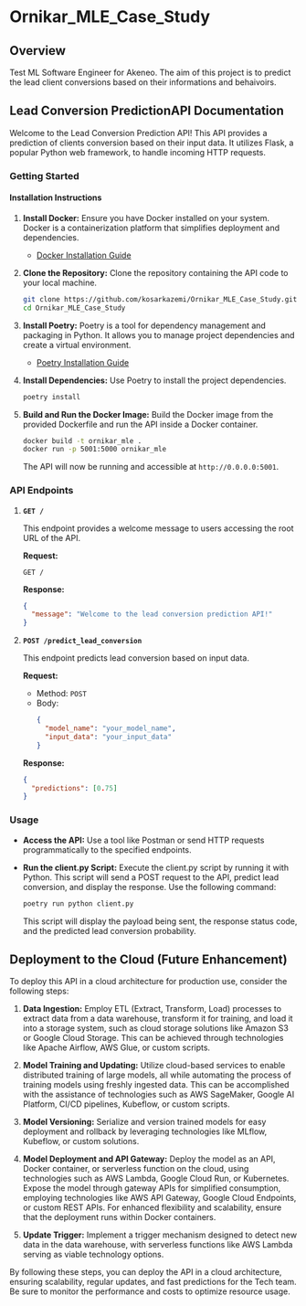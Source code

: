
# Ornikar_MLE_Case_Study

## Overview
Test ML Software Engineer for Akeneo.
The aim of this project is to predict the lead client conversions based on their informations and behaivoirs.

## Lead Conversion PredictionAPI Documentation

Welcome to the Lead Conversion Prediction API! This API provides a prediction of clients conversion based on their input data.
It utilizes Flask, a popular Python web framework, to handle incoming HTTP requests.


### Getting Started

#### Installation Instructions

1. **Install Docker:**
   Ensure you have Docker installed on your system. Docker is a containerization platform that simplifies deployment and dependencies.
   - [Docker Installation Guide](https://docs.docker.com/get-docker/)

2. **Clone the Repository:**
   Clone the repository containing the API code to your local machine.
   ```bash
   git clone https://github.com/kosarkazemi/Ornikar_MLE_Case_Study.git
   cd Ornikar_MLE_Case_Study
   ```

3. **Install Poetry:**
   Poetry is a tool for dependency management and packaging in Python. It allows you to manage project dependencies and create a virtual environment.
   - [Poetry Installation Guide](https://python-poetry.org/docs/)

4. **Install Dependencies:**
   Use Poetry to install the project dependencies.
   ```bash
   poetry install
   ```

5. **Build and Run the Docker Image:**
   Build the Docker image from the provided Dockerfile and run the API inside a Docker container.
   ```bash
   docker build -t ornikar_mle .
   docker run -p 5001:5000 ornikar_mle
   ```
   The API will now be running and accessible at `http://0.0.0.0:5001`.

### API Endpoints

1. **`GET /`**

   This endpoint provides a welcome message to users accessing the root URL of the API.
   
   **Request:**
   ```plaintext
   GET /
   ```

   **Response:**
   ```json
   {
     "message": "Welcome to the lead conversion prediction API!"
   }
   ```

2. **`POST /predict_lead_conversion`**

   This endpoint predicts lead conversion based on input data.

   **Request:**
   - Method: `POST`
   - Body:
     ```json
     {
       "model_name": "your_model_name",
       "input_data": "your_input_data"
     }
     ```

   **Response:**
   ```json
   {
     "predictions": [0.75]
   }
   ```

### Usage

- **Access the API:**
  Use a tool like Postman or send HTTP requests programmatically to the specified endpoints.

- **Run the client.py Script:**
  Execute the client.py script by running it with Python. This script will send a POST request to the API, predict lead conversion, and display the response. Use the following command:
  ```bash
  poetry run python client.py
  ```
  This script will display the payload being sent, the response status code, and the predicted lead conversion probability.



## Deployment to the Cloud (Future Enhancement)

To deploy this API in a cloud architecture for production use, consider the following steps:


1. **Data Ingestion:**
   Employ ETL (Extract, Transform, Load) processes to extract data from a data warehouse, transform it for training, and load it into a storage system, such as cloud storage solutions like Amazon S3 or Google Cloud Storage. This can be achieved through technologies like Apache Airflow, AWS Glue, or custom scripts.

2. **Model Training and Updating:**
   Utilize cloud-based services to enable distributed training of large models, all while automating the process of training models using freshly ingested data. This can be accomplished with the assistance of technologies such as AWS SageMaker, Google AI Platform, CI/CD pipelines, Kubeflow, or custom scripts.

3. **Model Versioning:**
   Serialize and version trained models for easy deployment and rollback by leveraging technologies like MLflow, Kubeflow, or custom solutions.

4. **Model Deployment and API Gateway:**
   Deploy the model as an API, Docker container, or serverless function on the cloud, using technologies such as AWS Lambda, Google Cloud Run, or Kubernetes. Expose the model through gateway APIs for simplified consumption, employing technologies like AWS API Gateway, Google Cloud Endpoints, or custom REST APIs. For enhanced flexibility and scalability, ensure that the deployment runs within Docker containers.

5. **Update Trigger:**
   Implement a trigger mechanism designed to detect new data in the data warehouse, with serverless functions like AWS Lambda serving as viable technology options.


By following these steps, you can deploy the API in a cloud architecture, ensuring scalability, regular updates, and fast predictions for the Tech team. Be sure to monitor the performance and costs to optimize resource usage.
```